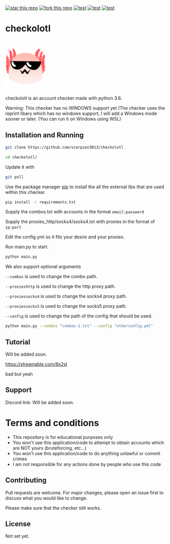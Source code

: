 [![star this repo](http://githubbadges.com/star.svg?user=scorpion3013&repo=checkolotl&style=flat)](https://github.com/scorpion3013/checkolotl)
[![fork this repo](http://githubbadges.com/fork.svg?user=scorpion3013&repo=checkolotl&style=flat)](https://github.com/scorpion3013/checkolotl/fork)
[![test](https://img.shields.io/github/last-commit/scorpion3013/checkolotl.svg?style=flat)](https://github.com/scorpion3013/checkolotl/commits/master)
[![test](https://img.shields.io/github/release-date/scorpion3013/checkolotl.svg?style=flat)](https://github.com/scorpion3013/checkolotl/releases/latest)
[![test](https://img.shields.io/github/commits-since/scorpion3013/checkolotl/latest.svg?style=flat)](https://github.com/scorpion3013/checkolotl/releases/latest)
# checkolotl
# ![checkolotl](logo.png)
checkolotl is an account checker made with python 3.6.

Warning: This checker has no WINDOWS support yet (The checker uses the reprint libary which has no windows support, I will add a Windows mode sooner or later. (You can run it on Windows using WSL)

## Installation and Running
```bash
git clone https://github.com/scorpion3013/checkolotl
```
```bash
cd checkolotl/
```
Update it with
```bash
git pull
```
Use the package manager [pip](https://pip.pypa.io/en/stable/) to install the all the external libs that are used within this checker.

```bash
pip install -r requirements.txt
```

Supply the combos.txt with accounts in the format `email:password`

Supply the proxies_http/socks4/socks4.txt with proxies in the format of `ip:port`

Edit the config.yml so it fits your desire and your proxies.

Run main.py to start.
```bash
python main.py
```
We also support optional arguments

`--combos` is used to change the combo path.

`--proxieshttp` is used to change the http proxy path.

`--proxiessocks4` is used to change the socks4 proxy path.

`--proxiessocks5` is used to change the socks5 proxy path.

`--config` is used to change the path of the config that should be used.
```bash
python main.py --combos "combos-1.txt" --config "otherconfig.yml"
```

## Tutorial
Will be added soon.

https://streamable.com/6x2sl

bad but yeah

## Support
Discord link: Will be added soon.

# Terms and conditions
- This repository is for educational purposes only
- You won't use this application/code to attempt to obtain accounts which are NOT yours (bruteforcing, etc...)
- You won't use this application/code to do anything unlawful or commit crimes
- I am not responsible for any actions done by people who use this code


## Contributing
Pull requests are welcome. For major changes, please open an issue first to discuss what you would like to change.

Please make sure that the checker still works.

## License
Not set yet.
